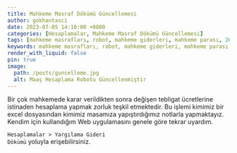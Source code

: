 ```yaml
---
title: Mahkeme Masraf Dökümü Güncellemesi
author: gokhantasci
date: 2023-07-05 14:10:00 +0800
categories: [Hesaplamalar, Mahkeme Masraf Dökümü Güncellemesi]
tags: [mahkeme masrafları, robot, mahkeme giderleri, mahkeme parası, 2023, adliyeci]
keywords: mahkeme masrafları, robot, mahkeme giderleri, mahkeme parası, 2023, adliyeci
render_with_liquid: false
pin: true
image:
  path: /posts/guncelleme.jpg
  alt: Maaş Hesaplama Robotu Güncellenmiştir
---
```


Bir çok mahkemede karar verildikten sonra değişen tebligat ücretlerine istinaden hesaplama yapmak zorluk teşkil etmektedir.
Bu işlemi kimimiz bir excel dosyasından kimimiz masamıza yapıştırdığımız notlarla yapmaktayız.
Kendim için kullandığım Web uygulamasını genele göre tekrar uyardım.

<code class="highlighter-rouge">Hesaplamalar > Yargılama Gideri Dökümü</code> yoluyla erişebilirsiniz.
